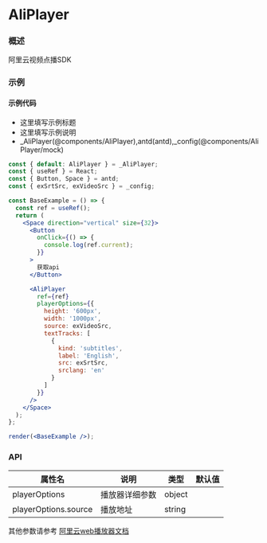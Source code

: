 
# AliPlayer


### 概述

阿里云视频点播SDK


### 示例

#### 示例代码

- 这里填写示例标题
- 这里填写示例说明
- _AliPlayer(@components/AliPlayer),antd(antd),_config(@components/AliPlayer/mock)

```jsx
const { default: AliPlayer } = _AliPlayer;
const { useRef } = React;
const { Button, Space } = antd;
const { exSrtSrc, exVideoSrc } = _config;

const BaseExample = () => {
  const ref = useRef();
  return (
    <Space direction="vertical" size={32}>
      <Button
        onClick={() => {
          console.log(ref.current);
        }}
      >
        获取api
      </Button>

      <AliPlayer
        ref={ref}
        playerOptions={{
          height: '600px',
          width: '1000px',
          source: exVideoSrc,
          textTracks: [
            {
              kind: 'subtitles',
              label: 'English',
              src: exSrtSrc,
              srclang: 'en'
            }
          ]
        }}
      />
    </Space>
  );
};

render(<BaseExample />);

```


### API

| 属性名                  | 说明      | 类型     | 默认值 |
|----------------------|---------|--------|-----|
| playerOptions        | 播放器详细参数 | object |     |
| playerOptions.source | 播放地址    | string |     |

其他参数请参考 [阿里云web播放器文档](https://help.aliyun.com/zh/vod/support/faq-about-apsaravideo-player-for-web-2?spm=a2c4g.11186623.0.0.40827c32IM33AJ)

